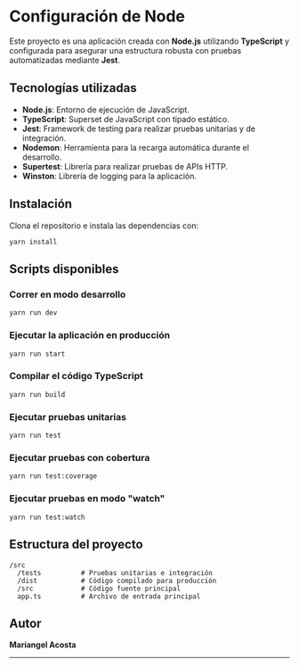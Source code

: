 # Configuración de Node

Este proyecto es una aplicación creada con **Node.js** utilizando **TypeScript** y configurada para asegurar una estructura robusta con pruebas automatizadas mediante **Jest**.

## Tecnologías utilizadas

- **Node.js**: Entorno de ejecución de JavaScript.
- **TypeScript**: Superset de JavaScript con tipado estático.
- **Jest**: Framework de testing para realizar pruebas unitarias y de integración.
- **Nodemon**: Herramienta para la recarga automática durante el desarrollo.
- **Supertest**: Librería para realizar pruebas de APIs HTTP.
- **Winston**: Librería de logging para la aplicación.

## Instalación

Clona el repositorio e instala las dependencias con:

```
yarn install
```

## Scripts disponibles

### Correr en modo desarrollo

```
yarn run dev
```

### Ejecutar la aplicación en producción

```
yarn run start
```

### Compilar el código TypeScript

```
yarn run build
```

### Ejecutar pruebas unitarias

```
yarn run test
```

### Ejecutar pruebas con cobertura

```
yarn run test:coverage
```

### Ejecutar pruebas en modo "watch"

```
yarn run test:watch
```

## Estructura del proyecto

```
/src
  /tests          # Pruebas unitarias e integración
  /dist           # Código compilado para producción
  /src            # Código fuente principal
  app.ts          # Archivo de entrada principal
```

## Autor

**Mariangel Acosta**

---
